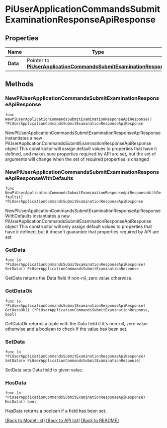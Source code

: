# PiUserApplicationCommandsSubmitExaminationResponseApiResponse

## Properties

Name | Type | Description | Notes
------------ | ------------- | ------------- | -------------
**Data** | Pointer to [**PiUserApplicationCommandsSubmitExaminationResponse**](PiUserApplicationCommandsSubmitExaminationResponse.md) |  | [optional] 

## Methods

### NewPiUserApplicationCommandsSubmitExaminationResponseApiResponse

`func NewPiUserApplicationCommandsSubmitExaminationResponseApiResponse() *PiUserApplicationCommandsSubmitExaminationResponseApiResponse`

NewPiUserApplicationCommandsSubmitExaminationResponseApiResponse instantiates a new PiUserApplicationCommandsSubmitExaminationResponseApiResponse object
This constructor will assign default values to properties that have it defined,
and makes sure properties required by API are set, but the set of arguments
will change when the set of required properties is changed

### NewPiUserApplicationCommandsSubmitExaminationResponseApiResponseWithDefaults

`func NewPiUserApplicationCommandsSubmitExaminationResponseApiResponseWithDefaults() *PiUserApplicationCommandsSubmitExaminationResponseApiResponse`

NewPiUserApplicationCommandsSubmitExaminationResponseApiResponseWithDefaults instantiates a new PiUserApplicationCommandsSubmitExaminationResponseApiResponse object
This constructor will only assign default values to properties that have it defined,
but it doesn't guarantee that properties required by API are set

### GetData

`func (o *PiUserApplicationCommandsSubmitExaminationResponseApiResponse) GetData() PiUserApplicationCommandsSubmitExaminationResponse`

GetData returns the Data field if non-nil, zero value otherwise.

### GetDataOk

`func (o *PiUserApplicationCommandsSubmitExaminationResponseApiResponse) GetDataOk() (*PiUserApplicationCommandsSubmitExaminationResponse, bool)`

GetDataOk returns a tuple with the Data field if it's non-nil, zero value otherwise
and a boolean to check if the value has been set.

### SetData

`func (o *PiUserApplicationCommandsSubmitExaminationResponseApiResponse) SetData(v PiUserApplicationCommandsSubmitExaminationResponse)`

SetData sets Data field to given value.

### HasData

`func (o *PiUserApplicationCommandsSubmitExaminationResponseApiResponse) HasData() bool`

HasData returns a boolean if a field has been set.


[[Back to Model list]](../README.md#documentation-for-models) [[Back to API list]](../README.md#documentation-for-api-endpoints) [[Back to README]](../README.md)



